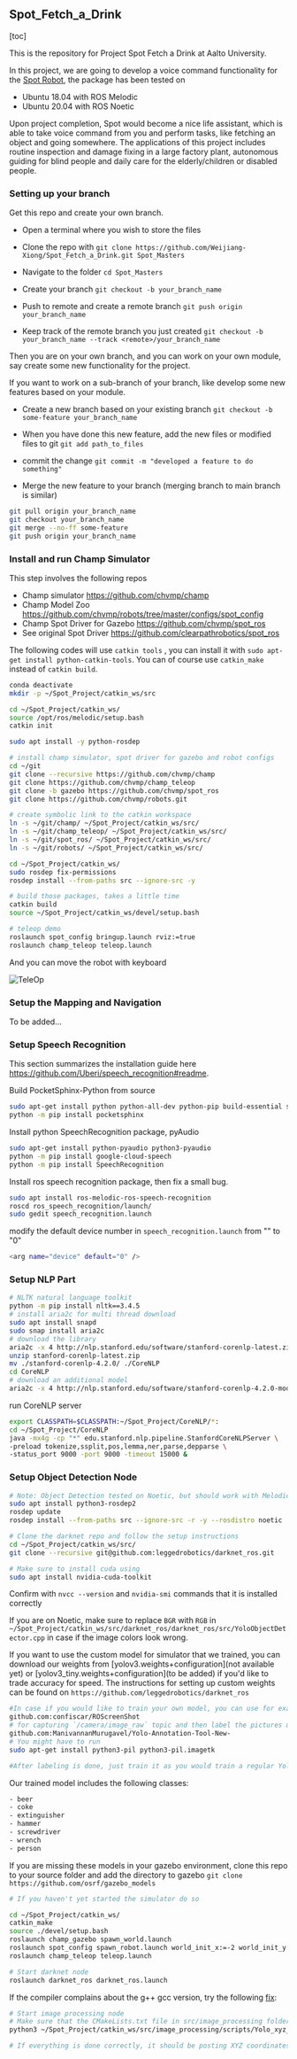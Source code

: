 ## Spot_Fetch_a_Drink

[toc]

This is the repository for Project Spot Fetch a Drink at Aalto University.

In this project, we are going to develop a voice command functionality for the [Spot Robot](https://www.bostondynamics.com/spot), the package has been tested on 

- Ubuntu 18.04 with ROS Melodic
- Ubuntu 20.04 with ROS Noetic

Upon project completion, Spot would become a nice life assistant, which is able to take voice command from you and perform tasks, like fetching an object and going somewhere.
The applications of this project includes routine inspection and damage fixing in a large factory plant, autonomous guiding for blind people and daily care for the elderly/children or disabled people.

### Setting up your branch 

Get this repo and create your own branch.

- Open a terminal where you wish to store the files

- Clone the repo with `git clone https://github.com/Weijiang-Xiong/Spot_Fetch_a_Drink.git Spot_Masters`

- Navigate to the folder `cd Spot_Masters`

- Create your branch `git checkout -b your_branch_name`

- Push to remote and create a remote branch `git push origin your_branch_name`

- Keep track of the remote branch you just created `git checkout -b your_branch_name --track <remote>/your_branch_name`

Then you are on your own branch, and you can work on your own module, say create some new functionality for the project.

If you want to work on a sub-branch of your branch, like develop some new features based on your module.

- Create a new branch based on your existing branch `git checkout -b some-feature your_branch_name`

- When you have done this new feature, add the new files or modified files to git `git add path_to_files`

- commit the change `git commit -m "developed a feature to do something"`

- Merge the new feature to your branch (merging branch to main branch is similar)
``` bash
git pull origin your_branch_name
git checkout your_branch_name
git merge --no-ff some-feature
git push origin your_branch_name
```

### Install and run Champ Simulator

This step involves the following repos

- Champ simulator https://github.com/chvmp/champ
- Champ Model Zoo https://github.com/chvmp/robots/tree/master/configs/spot_config
- Champ Spot Driver for Gazebo https://github.com/chvmp/spot_ros
- See original Spot Driver https://github.com/clearpathrobotics/spot_ros

The following codes will use `catkin tools` , you can install it with `sudo apt-get install python-catkin-tools`. You can of course use `catkin_make` instead of `catkin build`.

```bash
conda deactivate 
mkdir -p ~/Spot_Project/catkin_ws/src

cd ~/Spot_Project/catkin_ws/
source /opt/ros/melodic/setup.bash
catkin init

sudo apt install -y python-rosdep

# install champ simulator, spot driver for gazebo and robot configs
cd ~/git
git clone --recursive https://github.com/chvmp/champ
git clone https://github.com/chvmp/champ_teleop
git clone -b gazebo https://github.com/chvmp/spot_ros
git clone https://github.com/chvmp/robots.git

# create symbolic link to the catkin workspace
ln -s ~/git/champ/ ~/Spot_Project/catkin_ws/src/
ln -s ~/git/champ_teleop/ ~/Spot_Project/catkin_ws/src/
ln -s ~/git/spot_ros/ ~/Spot_Project/catkin_ws/src/
ln -s ~/git/robots/ ~/Spot_Project/catkin_ws/src/

cd ~/Spot_Project/catkin_ws/
sudo rosdep fix-permissions
rosdep install --from-paths src --ignore-src -y

# build those packages, takes a little time 
catkin build
source ~/Spot_Project/catkin_ws/devel/setup.bash

# teleop demo
roslaunch spot_config bringup.launch rviz:=true
roslaunch champ_teleop teleop.launch
```

And you can move the robot with keyboard 

![TeleOp](pics/spot_teleop.png)



### Setup the Mapping and Navigation

To be added...

### Setup Speech Recognition

This section summarizes the installation guide here https://github.com/Uberi/speech_recognition#readme.

Build PocketSphinx-Python from source 

```bash
sudo apt-get install python python-all-dev python-pip build-essential swig git libpulse-dev libasound2-dev
python -m pip install pocketsphinx
```

Install python SpeechRecognition package, pyAudio 

```bash
sudo apt-get install python-pyaudio python3-pyaudio
python -m pip install google-cloud-speech
python -m pip install SpeechRecognition
```

Install ros speech recognition package, then fix a small bug.

```bash
sudo apt install ros-melodic-ros-speech-recognition
roscd ros_speech_recognition/launch/
sudo gedit speech_recognition.launch
```

modify the default device number in `speech_recognition.launch` from "" to "0"

```bash
<arg name="device" default="0" /> 
```

### Setup NLP Part

```bash
# NLTK natural language toolkit
python -m pip install nltk==3.4.5
# install aria2c for multi thread download
sudo apt install snapd
sudo snap install aria2c
# download the library
aria2c -x 4 http://nlp.stanford.edu/software/stanford-corenlp-latest.zip
unzip stanford-corenlp-latest.zip
mv ./stanford-corenlp-4.2.0/ ./CoreNLP
cd CoreNLP
# download an additional model
aria2c -x 4 http://nlp.stanford.edu/software/stanford-corenlp-4.2.0-models-english.jar
```

run CoreNLP server

```bash
export CLASSPATH=$CLASSPATH:~/Spot_Project/CoreNLP/*:
cd ~/Spot_Project/CoreNLP
java -mx4g -cp "*" edu.stanford.nlp.pipeline.StanfordCoreNLPServer \
-preload tokenize,ssplit,pos,lemma,ner,parse,depparse \
-status_port 9000 -port 9000 -timeout 15000 &
```



### Setup Object Detection Node

```bash
# Note: Object Detection tested on Noetic, but should work with Melodic and python2 as well. 
sudo apt install python3-rosdep2
rosdep update
rosdep install --from-paths src --ignore-src -r -y --rosdistro noetic

# Clone the darknet repo and follow the setup instructions
cd ~/Spot_Project/catkin_ws/src/
git clone --recursive git@github.com:leggedrobotics/darknet_ros.git

# Make sure to install cuda using 
sudo apt install nvidia-cuda-toolkit

```

Confirm with `nvcc --version` and `nvidia-smi` commands that it is installed correctly

If you are on Noetic, make sure to replace `BGR` with `RGB` in `~/Spot_Project/catkin_ws/src/darknet_ros/darknet_ros/src/YoloObjectDetector.cpp` in case if the image colors look wrong.

If you want to use the custom model for simulator that we trained, you can download our weights from [yolov3.weights+configuration](not available yet) or [yolov3_tiny.weights+configuration](to be added) if you'd like to trade accuracy for speed. The instructions for setting up custom weights can be found on `https://github.com/leggedrobotics/darknet_ros`


```bash
#In case if you would like to train your own model, you can use for example 
github.com:confiscar/ROScreenShot
# for capturing `/camera/image_raw` topic and then label the pictures using 
github.com:ManivannanMurugavel/Yolo-Annotation-Tool-New-
# You might have to run 
sudo apt-get install python3-pil python3-pil.imagetk

#After labeling is done, just train it as you would train a regular Yolo model at ~/Spot_Project/catkin_ws/src/darknet_ros/

```

Our trained model includes the following classes: 

```bash
- beer
- coke
- extinguisher
- hammer
- screwdriver
- wrench
- person

```

If you are missing these models in your gazebo environment, clone this repo to your source folder and add the directory to gazebo `git clone https://github.com/osrf/gazebo_models`

```bash
# If you haven't yet started the simulator do so 

cd ~/Spot_Project/catkin_ws/
catkin_make
source ./devel/setup.bash
roslaunch champ_gazebo spawn_world.launch    
roslaunch spot_config spawn_robot.launch world_init_x:=-2 world_init_y:=1
roslaunch champ_teleop teleop.launch

# Start darknet node
roslaunch darknet_ros darknet_ros.launch

```
If the compiler complains about the g++ gcc version, try the following [fix](https://github.com/espressomd/espresso/issues/3654): 

```bash
# Start image processing node
# Make sure that the CMakeLists.txt file in src/image_processing folder points to the correct darknet_ros directory, then run
python3 ~/Spot_Project/catkin_ws/src/image_processing/scripts/Yolo_xyz_node.py

# If everything is done correctly, it should be posting XYZ coordinates of the detected object to /object_detection topic 

```	









